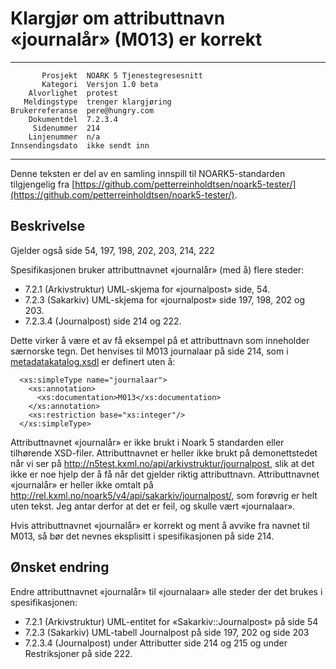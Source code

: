 Klargjør om attributtnavn «journalår» (M013) er korrekt
=======================================================

 ------------------  ---------------------------------
           Prosjekt  NOARK 5 Tjenestegresesnitt
           Kategori  Versjon 1.0 beta
        Alvorlighet  protest
       Meldingstype  trenger klargjøring
    Brukerreferanse  pere@hungry.com
        Dokumentdel  7.2.3.4
         Sidenummer  214
        Linjenummer  n/a
    Innsendingsdato  ikke sendt inn
 ------------------  ---------------------------------

Denne teksten er del av en samling innspill til NOARK5-standarden
tilgjengelig fra [https://github.com/petterreinholdtsen/noark5-tester/](https://github.com/petterreinholdtsen/noark5-tester/).

Beskrivelse
-----------

Gjelder også side 54, 197, 198, 202, 203, 214, 222

Spesifikasjonen bruker attributtnavnet «journalår» (med å) flere
steder:

 * 7.2.1 (Arkivstruktur) UML-skjema for «journalpost» side, 54.
 * 7.2.3 (Sakarkiv) UML-skjema for «journalpost» side 197, 198, 202 og 203.
 * 7.2.3.4 (Journalpost) side 214 og 222.

Dette virker å være et av få eksempel på et attributtnavn som
inneholder særnorske tegn.  Det henvises til M013 journalaar på side
214, som i
[metadatakatalog.xsdl](http://arkivverket.no/arkivverket/content/download/21282/191627/version/1/file/metadatakatalog.xsdl)
er definert uten å:

```
  <xs:simpleType name="journalaar">
    <xs:annotation>
      <xs:documentation>M013</xs:documentation>
    </xs:annotation>
    <xs:restriction base="xs:integer"/>
  </xs:simpleType>
```

Attributtnavnet «journalår» er ikke brukt i Noark 5 standarden eller
tilhørende XSD-filer.  Attributtnavnet er heller ikke brukt på
demonettstedet når vi ser på
http://n5test.kxml.no/api/arkivstruktur/journalpost, slik at det ikke
er noe hjelp der å få når det gjelder riktig attributtnavn.
Attributtnavnet «journalår» er heller ikke omtalt på
http://rel.kxml.no/noark5/v4/api/sakarkiv/journalpost/, som forøvrig
er helt uten tekst.  Jeg antar derfor at det er feil, og skulle vært
«journalaar».

Hvis attributtnavnet «journalår» er korrekt og ment å avvike fra
navnet til M013, så bør det nevnes eksplisitt i spesifikasjonen på
side 214.

Ønsket endring
--------------

Endre attributtnavnet «journalår» til «journalaar» alle steder
der det brukes i spesifikasjonen:

 * 7.2.1 (Arkivstruktur) UML-entitet for «Sakarkiv::Journalpost» på side 54
 * 7.2.3 (Sakarkiv) UML-tabell Journalpost på side 197, 202 og side 203
 * 7.2.3.4 (Journalpost) under Attributter side 214 og 215 og under Restriksjoner på side 222.
